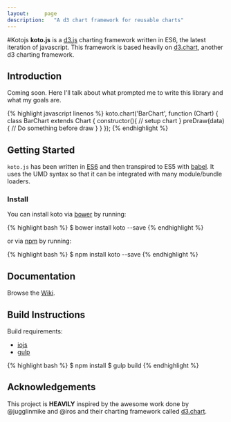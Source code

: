 ```yaml
---
layout:     page
description:   "A d3 chart framework for reusable charts"
---
```


#Kotojs
**koto.js** is a [d3.js](http://www.d3js.org) charting framework written in ES6, the latest iteration of javascript. This framework is based heavily on [d3.chart](http://misoproject.com/d3-chart/), another d3 charting framework.

## Introduction
Coming soon. Here I'll talk about what prompted me to write this library and what my goals are.

{% highlight javascript linenos %}
koto.chart('BarChart', function (Chart) {
	class BarChart extends Chart {
		constructor(){
			// setup chart
		}
		preDraw(data) {
			// Do something before draw
		}
	}
});
{% endhighlight %}

## Getting Started
`koto.js` has been written in [ES6](https://babeljs.io/docs/learn-es6/) and then transpired to ES5 with [babel](https://babeljs.io/). It uses the UMD syntax so that it can be integrated with many module/bundle loaders.

### Install
You can install koto via [bower](http://bower.io) by running:

{% highlight bash %}
$ bower install koto --save
{% endhighlight %}

or via [npm](http://www.npmjs.com) by running:

{% highlight bash %}
$ npm install koto --save
{% endhighlight %}

## Documentation
Browse the [Wiki](https://github.com/nicksrandall/kotojs/wiki/API-Documentation).

## Build Instructions
Build requirements:

- [iojs](https://iojs.org/en/index.html)
- [gulp](http://gulpjs.com/)


{% highlight bash %}
$ npm install
$ gulp build
{% endhighlight %}

## Acknowledgements
This project is **HEAVILY** inspired by the awesome work done by @jugglinmike and @iros and their charting framework called [d3.chart](https://github.com/misoproject/d3.chart).
